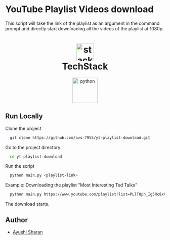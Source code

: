 # YouTube Playlist Videos download

This script will take the link of the playlist as an argument in the command prompt and directly start downloading all the videos of the playlist at 1080p.

<h1 align="center">
  <img src="https://ik.imagekit.io/pq7opoglh/GitHub_ReadMe/stack_GjMfbKvDP.svg?ik-sdk-version=javascript-1.4.3&updatedAt=1655143763495" width="55" alt="stacklogo-python" />
 <br>
 TechStack</h1>

<div align="center">
<img src="https://raw.githubusercontent.com/gilbarbara/logos/master/logos/python.svg" alt="python" width="80" height="80"/>
</div>

## Run Locally

Clone the project

```bash
  git clone https://github.com/avs-7955/yt-playlist-download.git
```

Go to the project directory

```bash
  cd yt-playlist-download
```

Run the script

```bash
  python main.py <playlist-link>
```

Example: Downloading the playlist "Most Interesting Ted Talks"

```bash
  python main.py https://www.youtube.com/playlist?list=PLlT0ph_Ig5Rc8xVBw47aZfLsOGw-lxRWb
```

The download starts.

## Author

-   [Ayushi Sharan](https://github.com/avs-7955)
